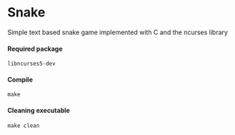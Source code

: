 # Snake
Simple text based snake game implemented with C and the ncurses library

#### Required package
    libncurses5-dev
#### Compile
    make
#### Cleaning executable
    make clean
